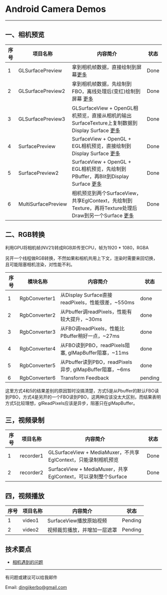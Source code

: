 # Android Camera Demos

------

## **一、相机预览**


|序号|项目名称|内容简介|状态|
|--- |-------|-------|------|
|1|GLSurfacePreview|拿到相机帧数据，直接绘制到屏幕[更多](doc/相机预览总结.md)|Done|
|2|GLSurfacePreview2|拿到相机帧数据，先绘制到FBO，离线处理后(变红)绘制到屏幕 [更多](doc/glsurfacepreview2.md)|Done|
|3|GLSurfacePreview3|GLSurfaceView + OpenGL相机预览，直接从相机的输出SurfaceTexture上复制数据到Display Surface [更多](doc/glsurfacepreview3.md)|Done|
|4|SurfacePreview|SurfaceView + OpenGL + EGL相机预览，直接绘制到Display Surface [更多](doc/surfacepreview.md)|Done|
|5|SurfacePreview2|SurfaceView + OpenGL + EGL相机预览，先绘制到PBuffer，再Blit到Display Surface [更多](doc/surfacepreview2.md)|Done|
|6|MultiSurfacePreview|相机预览到两个SurfaceView，共享EglContext，先绘制到Texture，再将Texture处理后Draw到另一个Surface [更多](doc/multisurfacepreview.md)|Done|

## **二、RGB转换**
利用GPU将相机帧(NV21)转成RGB并传至CPU，帧为1920 * 1080，RGBA

另开一个线程做RGB转换，不然如果和相机共用上下文，渲染时需要来回切换，且可能阻塞相机渲染，对性能不利。

|序号|模块名称|内容简介|状态|
|--- |-------|-------|-----|
|1|RgbConverter1|从Display Surface直接readPixels，性能很差，~550ms|done|
|2|RgbConverter2|从Pbuffer调readPixels，性能有较大提升，~30ms|done|
|3|RgbConverter3|从FBO调readPixels，性能比PBuffer稍好一点，~27ms|done|
|4|RgbConverter4|从FBO读到PBO，readPixels阻塞, glMapBuffer阻塞，~11ms|done|
|5|RgbConverter5|从Pbuffer读到PBO，readPixels异步, glMapBuffer阻塞，~6ms|done|
|6|RgbConverter6|Transform Feedback|pending|

这里方式4和5的结果差别的原因暂时没搞清楚，方式5是从Pbuffer的默认FBO读到PBO，方式4是另开的一个FBO读到PBO，这两种应该没太大区别，而结果表明方式5比较理想，glReadPixels应该是异步，阻塞只在glMapBuffer。

## **三，视频录制**

|序号|项目名称|内容简介|状态|
|--- |-------|-------|----|
|1|recorder1|GLSurfaceView + MediaMuxer，不共享EglContext，只能录制相机预览|Done|
|2|recorder2|SurfaceView + MediaMuxer，共享EglContext，可以录制整个Surface|Done|


## **四，视频播放**

|序号|项目名称|内容简介|状态|
|--- |-------|-------|----|
|1|video1|SurfaceView播放原始视频|Pending|
|2|video2|视频裁剪播放，并增加一层遮罩|Pending|


## **技术要点**

 - [相机遇到的问题](doc/相机遇到的问题.md)

------
有问题或建议可以给我邮件

Email: dingjikerbo@gmail.com